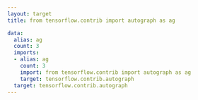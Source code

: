 ```yaml
---
layout: target
title: from tensorflow.contrib import autograph as ag

data:
  alias: ag
  count: 3
  imports:
  - alias: ag
    count: 3
    import: from tensorflow.contrib import autograph as ag
    target: tensorflow.contrib.autograph
  target: tensorflow.contrib.autograph
---
```

